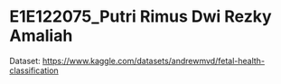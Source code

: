 # E1E122075_Putri Rimus Dwi Rezky Amaliah


Dataset: https://www.kaggle.com/datasets/andrewmvd/fetal-health-classification
